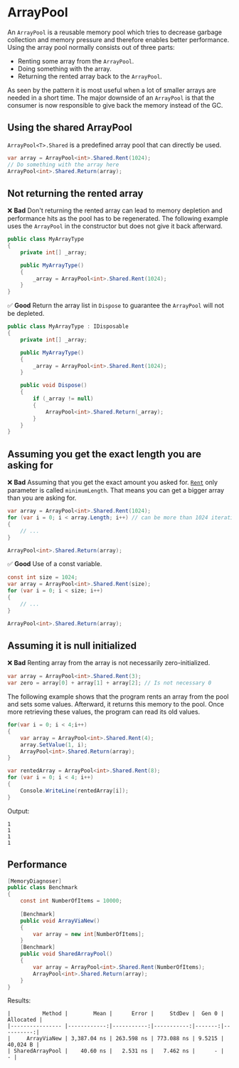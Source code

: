 # ArrayPool
An `ArrayPool` is a reusable memory pool which tries to decrease garbage collection and memory pressure and therefore enables better performance. Using the array pool normally consists out of three parts:

 * Renting some array from the `ArrayPool`.
 * Doing something with the array.
 * Returning the rented array back to the `ArrayPool`.

As seen by the pattern it is most useful when a lot of smaller arrays are needed in a short time. The major downside of an `ArrayPool` is that the consumer is now responsible to give back the memory instead of the GC.

## Using the shared ArrayPool
`ArrayPool<T>.Shared` is a predefined array pool that can directly be used.

```csharp
var array = ArrayPool<int>.Shared.Rent(1024);
// Do something with the array here
ArrayPool<int>.Shared.Return(array);
```

## Not returning the rented array
❌ **Bad** Don't returning the rented array can lead to memory depletion and performance hits as the pool has to be regenerated. The following example uses the `ArrayPool` in the constructor but does not give it back afterward.
```csharp
public class MyArrayType
{
    private int[] _array;

    public MyArrayType()
    {
        _array = ArrayPool<int>.Shared.Rent(1024);
    }
}
```

✅ **Good** Return the array list in `Dispose` to guarantee the `ArrayPool` will not be depleted.
```csharp
public class MyArrayType : IDisposable
{
    private int[] _array;

    public MyArrayType()
    {
        _array = ArrayPool<int>.Shared.Rent(1024);
    }

    public void Dispose()
    {
        if (_array != null)
        {
            ArrayPool<int>.Shared.Return(_array);
        }
    }
}
```

## Assuming you get the exact length you are asking for

❌ **Bad** Assuming that you get the exact amount you asked for. [`Rent`](https://docs.microsoft.com/en-us/dotnet/api/system.buffers.arraypool-1.rent?view=net-6.0) only parameter is called `minimumLength`. That means you can get a bigger array than you are asking for.

```csharp
var array = ArrayPool<int>.Shared.Rent(1024);
for (var i = 0; i < array.Length; i++) // can be more than 1024 iterations
{
    // ...
}

ArrayPool<int>.Shared.Return(array);
```

✅ **Good** Use of a const variable.
```csharp
const int size = 1024;
var array = ArrayPool<int>.Shared.Rent(size);
for (var i = 0; i < size; i++)
{
    // ...
}

ArrayPool<int>.Shared.Return(array);
```

## Assuming it is null initialized
❌ **Bad** Renting array from the array is not necessarily zero-initialized.
```csharp
var array = ArrayPool<int>.Shared.Rent(3);
var zero = array[0] + array[1] + array[2]; // Is not necessary 0
```

The following example shows that the program rents an array from the pool and sets some values. Afterward, it returns this memory to the pool.
Once more retrieving these values, the program can read its old values.
```csharp
for(var i = 0; i < 4;i++)
{
    var array = ArrayPool<int>.Shared.Rent(4);
    array.SetValue(1, i);
    ArrayPool<int>.Shared.Return(array);
}

var rentedArray = ArrayPool<int>.Shared.Rent(8);
for (var i = 0; i < 4; i++)
{
    Console.WriteLine(rentedArray[i]);
}
``` 

Output:
```
1
1
1
1
```

## Performance

```csharp
[MemoryDiagnoser]
public class Benchmark
{
    const int NumberOfItems = 10000;
    
    [Benchmark]
    public void ArrayViaNew()
    {
        var array = new int[NumberOfItems];
    }
    [Benchmark]
    public void SharedArrayPool()
    {
        var array = ArrayPool<int>.Shared.Rent(NumberOfItems);
        ArrayPool<int>.Shared.Return(array);
    }
}
```

Results:
```
|          Method |        Mean |      Error |     StdDev |  Gen 0 | Allocated |
|---------------- |------------:|-----------:|-----------:|-------:|----------:|
|     ArrayViaNew | 3,387.04 ns | 263.598 ns | 773.088 ns | 9.5215 |  40,024 B |
| SharedArrayPool |    40.60 ns |   2.531 ns |   7.462 ns |      - |         - |
```